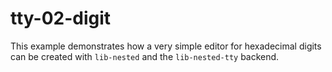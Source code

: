 # tty-02-digit

This example demonstrates how a very simple editor for hexadecimal digits
can be created with `lib-nested` and the `lib-nested-tty` backend.
